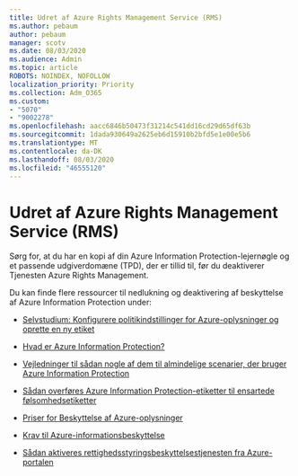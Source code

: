 ```yaml
---
title: Udret af Azure Rights Management Service (RMS)
ms.author: pebaum
author: pebaum
manager: scotv
ms.date: 08/03/2020
ms.audience: Admin
ms.topic: article
ROBOTS: NOINDEX, NOFOLLOW
localization_priority: Priority
ms.collection: Adm_O365
ms.custom:
- "5070"
- "9002278"
ms.openlocfilehash: aacc6846b50473f31214c541dd16cd29d65df63b
ms.sourcegitcommit: 1dada930649a2625eb6d15910b2bfd5e1e00e5b6
ms.translationtype: MT
ms.contentlocale: da-DK
ms.lasthandoff: 08/03/2020
ms.locfileid: "46555120"
---
```

# <a name="decommission-azure-rights-management-service-rms"></a>Udret af Azure Rights Management Service (RMS)

Sørg for, at du har en kopi af din Azure Information Protection-lejernøgle og et passende udgiverdomæne (TPD), der er tillid til, før du deaktiverer Tjenesten Azure Rights Management.

Du kan finde flere ressourcer til nedlukning og deaktivering af beskyttelse af Azure Information Protection under:

- [Selvstudium: Konfigurere politikindstillinger for Azure-oplysninger og oprette en ny etiket](https://docs.microsoft.com/azure/information-protection/get-started/infoprotect-quick-start-tutorial)
- [Hvad er Azure Information Protection?](https://docs.microsoft.com/azure/information-protection/what-is-information-protection)
- [Vejledninger til sådan nogle af dem til almindelige scenarier, der bruger Azure Information Protection](https://docs.microsoft.com/azure/information-protection/how-to-guides)  
    
- [Sådan overføres Azure Information Protection-etiketter til ensartede følsomhedsetiketter](https://docs.microsoft.com/azure/information-protection/configure-policy-migrate-labels)  
    
- [Priser for Beskyttelse af Azure-oplysninger](https://azure.microsoft.com/pricing/details/information-protection)  
    
- [Krav til Azure-informationsbeskyttelse](https://docs.microsoft.com/azure/information-protection/get-started/requirements)  
    
- [Sådan aktiveres rettighedsstyringsbeskyttelsestjenesten fra Azure-portalen](https://docs.microsoft.com/azure/information-protection/deploy-use/activate-azure)